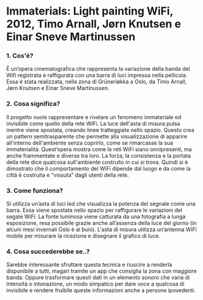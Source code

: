 # Immaterials: Light painting WiFi, 2012, Timo Arnall, Jørn Knutsen e Einar Sneve Martinussen

 ### 1. Cos'è?  
È un’opera cinematografica che rappresenta la variazione della banda del Wifi registrata e raffigurata con una barra di luci impressa nella pellicola. Essa è stata realizzata, nella zona di Grünerløkka a Oslo, da Timo Arnall, Jørn Knutsen e Einar Sneve Martinussen.

 ### 2. Cosa significa?  
Il progetto vuole rappresentare e rivelare un fenomeno immateriale ed invisibile come quello della rete WiFi.
La luce dell'asta di misura pulsa mentre viene spostata, creando linee tratteggiate nello spazio. Questo crea un pattern semitrasparente che permette alla visualizzazione di apparire all'interno dell'ambiente senza coprirlo, come se rimarcasse la sua immaterialità. Quest’opera mostra come le reti WiFi siano onnipresenti, ma anche frammentate e diverse tra loro. La forza, la consistenza e la portata della rete dice qualcosa sull'ambiente costruito in cui si trova. Quindi si è dimostrato che il comportamento del WiFi dipende dal luogo e da come la città è costruita e “vissuta” dagli utenti della rete.

 
 ### 3. Come funziona?  
Si utilizza un’asta di luci led che visualizza la potenza del segnale come una barra. Essa viene spostata nello spazio per raffigurare le variazioni del segale WiFi. La fonte luminosa viene catturata da una fotografia a lunga esposizione, resa possibile grazie anche all’assenza della luce del giorno (in alcuni mesi invernali Oslo è al buio). L'asta di misura utilizza un’antenna WiFi mobile per misurare la ricezione e disegnare il grafico di luce.
 
 ### 4. Cosa succederebbe se..?  
Sarebbe interessante sfruttare questa tecnica e riuscire a renderla disponibile a tutti, magari tramite un app che consiglia la zona con maggiore banda. Oppure trasformare questi dati in un elemento sonoro che varia di intensità o intonazione, un modo simpatico per dare _voce_ a qualcosa di invisibile e rendere fruibile queste informazioni anche a persone ipovedenti.

